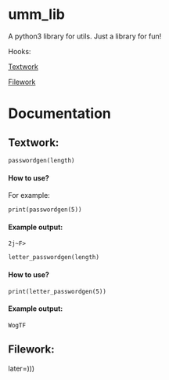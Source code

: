 # umm_lib
A python3 library for utils. Just a library for fun!

Hooks: 

[Textwork](#textwork)

[Filework](#filework)
# Documentation
## Textwork:
```
passwordgen(length)
```
#### How to use?

For example:
```
print(passwordgen(5))
```
#### Example output:
```
2j~F>
```
```
letter_passwordgen(length)
```
#### How to use?

```
print(letter_passwordgen(5))
```
#### Example output:
```
WogTF
```
## Filework:

later=)))